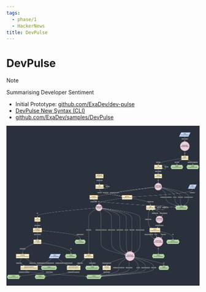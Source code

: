 ```yaml
---
tags:
  - phase/1
  - HackerNews
title: DevPulse
---
```


# DevPulse

> [!NOTE]
> Summarising Developer Sentiment

- Initial Prototype: [github.com/ExaDev/dev-pulse](https://github.com/ExaDev/dev-pulse)
- [DevPulse New Syntax (CLI)](https://github.com/ExaDev/breadboard-examples/blob/dev-pulse-new-syntax/src/examples/dev-pulse/breadboard/index.ts)
- [github.com/ExaDev/samples/DevPulse](https://github.com/ExaDev/breadboard-samples/tree/develop/samples/DevPulse)

![Pasted image 20240529151406](../../files/Pasted%20image%2020240529151406.png)

